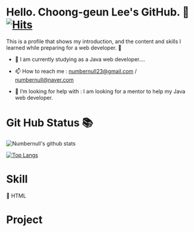 # Hello. Choong-geun Lee's GitHub. :rocket: [![Hits](https://hits.seeyoufarm.com/api/count/incr/badge.svg?url=https%3A%2F%2Fgithub.com%2Fnumbernull%2Fhit-counter&count_bg=%2379C83D&title_bg=%23A80D0D&icon=&icon_color=%23E7E7E7&title=hits&edge_flat=false)](https://hits.seeyoufarm.com)

This is a profile that shows my introduction, and the content and skills I learned while preparing for a web developer. :ghost:

<!--
**Numbernull/Numbernull** is a ✨ _special_ ✨ repository because its `README.md` (this file) appears on your GitHub profile.

Here are some ideas to get you started:

- 🔭 I’m currently working on ...
- 🌱 I’m currently learning ...
- 👯 I’m looking to collaborate on ...
- 🤔 I’m looking for help with ...
- 💬 Ask me about ...
- 📫 How to reach me: ...
- 😄 Pronouns: ...
- ⚡ Fun fact: ...
--> 

- 🌱 I am currently studying as a Java web developer....

- 📫 How to reach me : numbernull23@gmail.com / numbernull@naver.com

- 🤔 I’m looking for help with : I am looking for a mentor to help my Java web developer.

# Git Hub Status :books:

![Numbernull's github stats](https://github-readme-stats.vercel.app/api?username=Numbernull&show_icons=true&theme=tokyonight)

[![Top Langs](https://github-readme-stats.vercel.app/api/top-langs/?username=Numbernull&layout=compact)](https://github.com/Numbernull/github-readme-stats)


# Skill

:car: HTML

# Project



